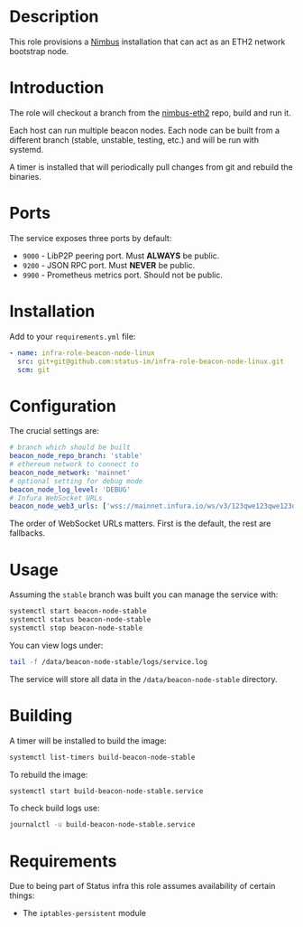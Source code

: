 # Description

This role provisions a [Nimbus](https://nimbus.status.im/) installation that can act as an ETH2 network bootstrap node.

# Introduction

The role will checkout a branch from the
[nimbus-eth2](https://github.com/status-im/nimbus-eth2) repo, build and run it.

Each host can run multiple beacon nodes. Each node can be built from a different
branch (stable, unstable, testing, etc.) and will be run with systemd.

A timer is installed that will periodically pull changes from git and rebuild
the binaries.

# Ports

The service exposes three ports by default:

* `9000` - LibP2P peering port. Must __ALWAYS__ be public.
* `9200` - JSON RPC port. Must __NEVER__ be public.
* `9900` - Prometheus metrics port. Should not be public.

# Installation

Add to your `requirements.yml` file:
```yaml
- name: infra-role-beacon-node-linux
  src: git+git@github.com:status-im/infra-role-beacon-node-linux.git
  scm: git
```

# Configuration

The crucial settings are:
```yaml
# branch which should be built
beacon_node_repo_branch: 'stable'
# ethereum network to connect to
beacon_node_network: 'mainnet'
# optional setting for debug mode
beacon_node_log_level: 'DEBUG'
# Infura WebSocket URLs
beacon_node_web3_urls: ['wss://mainnet.infura.io/ws/v3/123qwe123qwe123qwe']
```
The order of WebSocket URLs matters. First is the default, the rest are fallbacks.

# Usage

Assuming the `stable` branch was built you can manage the service with:
```sh
systemctl start beacon-node-stable
systemctl status beacon-node-stable
systemctl stop beacon-node-stable
```
You can view logs under:
```sh
tail -f /data/beacon-node-stable/logs/service.log
```
The service will store all data in the `/data/beacon-node-stable` directory.

# Building

A timer will be installed to build the image:
```sh
systemctl list-timers build-beacon-node-stable
```
To rebuild the image:
```sh
systemctl start build-beacon-node-stable.service
```
To check build logs use:
```sh
journalctl -u build-beacon-node-stable.service
```

# Requirements

Due to being part of Status infra this role assumes availability of certain things:

* The `iptables-persistent` module
